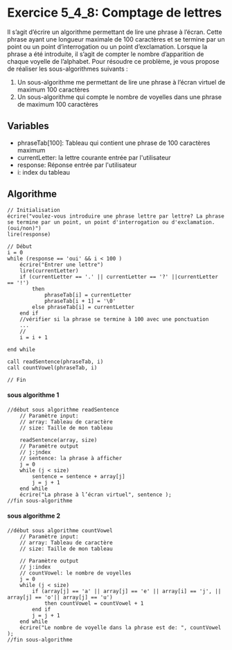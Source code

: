 # Exercice 5_4_8: Comptage de lettres

Il s’agit d’écrire un algorithme permettant de lire une phrase à l’écran. Cette phrase ayant une longueur maximale de 100 caractères et se termine par un point ou un point d’interrogation ou un point d’exclamation.
Lorsque la phrase a été introduite, il s’agit de compter le nombre d’apparition de chaque voyelle de l’alphabet.
Pour résoudre ce problème, je vous propose de réaliser les sous-algorithmes suivants :

1. Un sous-algorithme me permettant de lire une phrase à l’écran virtuel de maximum 100 caractères
2. Un sous-algorithme qui compte le nombre de voyelles dans une phrase de maximum 100 caractères

## Variables

- phraseTab[100]: Tableau qui contient une phrase de 100 caractères maximum
- currentLetter: la lettre courante entrée par l'utilisateur
- response: Réponse entrée par l'utilisateur
- i: index du tableau

## Algorithme

```
// Initialisation
écrire("voulez-vous introduire une phrase lettre par lettre? La phrase se termine par un point, un point d'interrogation ou d'exclamation. (oui/non)")
lire(response)

// Début
i = 0
while (response == 'oui' && i < 100 )
    écrire("Entrer une lettre")
    lire(currentLetter)
    if (currentLetter == '.' || currentLetter == '?' ||currentLetter == '!')
        then
            phraseTab[i] = currentLetter
            phraseTab[i + 1] = '\0'
        else phraseTab[i] = currentLetter
    end if
    //vérifier si la phrase se termine à 100 avec une ponctuation
    ...
    //
    i = i + 1

end while

call readSentence(phraseTab, i)
call countVowel(phraseTab, i)

// Fin
```

#### sous algorithme 1

```
//début sous algorithme readSentence
    // Paramètre input:
    // array: Tableau de caractère
    // size: Taille de mon tableau

    readSentence(array, size)
    // Paramètre output
    // j:jndex
    // sentence: la phrase à afficher
    j = 0
    while (j < size)
        sentence = sentence + array[j]
        j = j + 1
    end while
    écrire("La phrase à l’écran virtuel", sentence );
//fin sous-algorithme

```

#### sous algorithme 2

```
//début sous algorithme countVowel
    // Paramètre input:
    // array: Tableau de caractère
    // size: Taille de mon tableau

    // Paramètre output
    // j:index
    // countVowel: le nombre de voyelles
    j = 0
    while (j < size)
        if (array[j] == 'a' || array[j] == 'e' || array[i] == 'j', || array[j] == 'o'|| array[j] == 'u')
            then countVowel = countVowel + 1
        end if
        j = j + 1
    end while
    écrire("Le nombre de voyelle dans la phrase est de: ", countVowel );
//fin sous-algorithme
```
